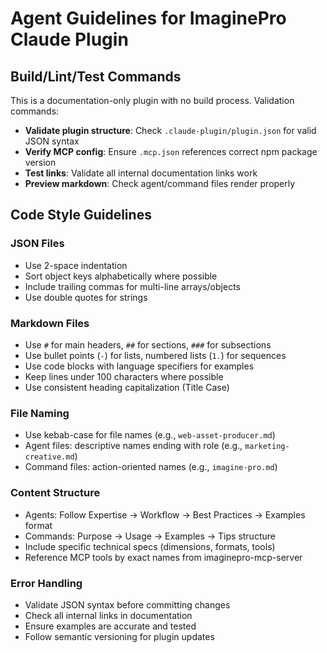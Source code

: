 # Agent Guidelines for ImaginePro Claude Plugin

## Build/Lint/Test Commands

This is a documentation-only plugin with no build process. Validation commands:

- **Validate plugin structure**: Check `.claude-plugin/plugin.json` for valid JSON syntax
- **Verify MCP config**: Ensure `.mcp.json` references correct npm package version
- **Test links**: Validate all internal documentation links work
- **Preview markdown**: Check agent/command files render properly

## Code Style Guidelines

### JSON Files
- Use 2-space indentation
- Sort object keys alphabetically where possible
- Include trailing commas for multi-line arrays/objects
- Use double quotes for strings

### Markdown Files
- Use `#` for main headers, `##` for sections, `###` for subsections
- Use bullet points (`-`) for lists, numbered lists (`1.`) for sequences
- Use code blocks with language specifiers for examples
- Keep lines under 100 characters where possible
- Use consistent heading capitalization (Title Case)

### File Naming
- Use kebab-case for file names (e.g., `web-asset-producer.md`)
- Agent files: descriptive names ending with role (e.g., `marketing-creative.md`)
- Command files: action-oriented names (e.g., `imagine-pro.md`)

### Content Structure
- Agents: Follow Expertise → Workflow → Best Practices → Examples format
- Commands: Purpose → Usage → Examples → Tips structure
- Include specific technical specs (dimensions, formats, tools)
- Reference MCP tools by exact names from imaginepro-mcp-server

### Error Handling
- Validate JSON syntax before committing changes
- Check all internal links in documentation
- Ensure examples are accurate and tested
- Follow semantic versioning for plugin updates